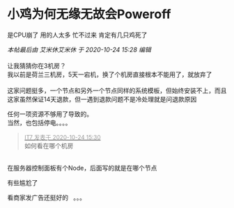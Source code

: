 # 小鸡为何无缘无故会Poweroff


是CPU崩了 用的人太多 忙不过来 肯定有几只鸡死了

<i class="pstatus"> 本帖最后由 艾米休艾米休 于 2020-10-24 15:28 编辑 </i><br />
<br />
让我猜猜你在3机房？<br />
我以前是荷兰三机房，5天一宕机，换了个机房直接根本不能用了，就放弃了<br />
<br />
这家问题挺多，一个节点和另外一个节点同样的系统模板，但始终安装不上，而且这家虽然保证14天退款，但一遇到退款问题不是冷处理就是问退款原因

任何一项资源不够用了导致的。<br />
当然，也包括停电。。。。

<div class="quote"><blockquote><font size="2"><a href="https://www.hostloc.com/forum.php?mod=redirect&amp;goto=findpost&amp;pid=9346121&amp;ptid=757978" target="_blank"><font color="#999999">IT7 发表于 2020-10-24 15:30</font></a></font><br />
如何看在哪个机房</blockquote></div><br />
在服务器控制面板有个Node，后面写的就是在哪个节点

有些尴尬了

看商家发广告还挺好的&nbsp; &nbsp;。。。
